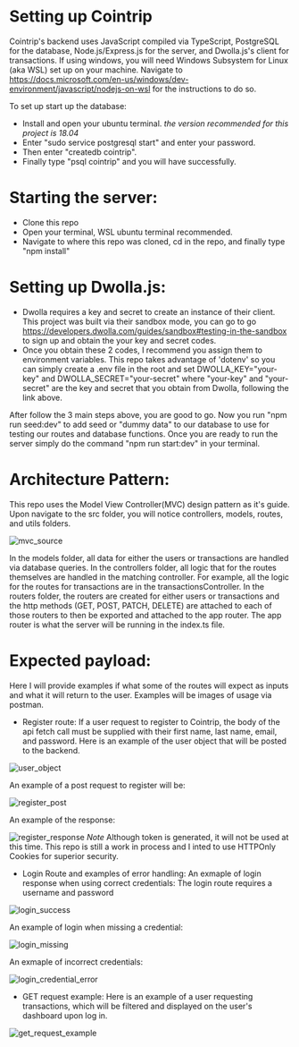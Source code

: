 # Setting up Cointrip
Cointrip's backend uses JavaScript compiled via TypeScript, PostgreSQL for the database, Node.js/Express.js for the server, and Dwolla.js's client for transactions.
If using windows, you will need Windows Subsystem for Linux (aka WSL) set up on your machine. Navigate to https://docs.microsoft.com/en-us/windows/dev-environment/javascript/nodejs-on-wsl for the instructions to do so.

To set up start up the database:
- Install and open your ubuntu terminal. *the version recommended for this project is 18.04*
- Enter "sudo service postgresql start" and enter your password.
- Then enter "createdb cointrip".
- Finally type "psql cointrip" and you will have successfully.

# Starting the server:
- Clone this repo
- Open your terminal, WSL ubuntu terminal recommended.
- Navigate to where this repo was cloned, cd in the repo, and finally type "npm install"

# Setting up Dwolla.js:
- Dwolla requires a key and secret to create an instance of their client. This project was built via their sandbox mode, you can go to go https://developers.dwolla.com/guides/sandbox#testing-in-the-sandbox to sign up and obtain the your key and secret codes.
- Once you obtain these 2 codes, I recommend you assign them to environment variables. This repo takes advantage of 'dotenv' so you can simply create a .env file in the root and set DWOLLA_KEY="your-key" and DWOLLA_SECRET="your-secret" where "your-key" and "your-secret" are the key and secret that you obtain from Dwolla, following the link above.

After follow the 3 main steps above, you are good to go. Now you run "npm run seed:dev" to add seed or "dummy data" to our database to use for testing our routes and database functions.
Once you are ready to run the server simply do the command "npm run start:dev" in your terminal.

# Architecture Pattern:
This repo uses the Model View Controller(MVC) design pattern as it's guide. Upon navigate to the src folder, you will notice controllers, models, routes, and utils folders. 

![mvc_source](https://user-images.githubusercontent.com/62577188/148176373-da9e1b28-cf3b-4384-b291-970248f5a27b.png)

In the models folder, all data for either the users or transactions are handled via database queries. In the controllers folder, all logic that for the routes themselves are handled in the matching controller. For example, all the logic for the routes for transactions are in the transactionsController. In the routers folder, the routers are created for either users or transactions and the http methods (GET, POST, PATCH, DELETE) are attached to each of those routers to then be exported and attached to the app router. The app router is what the server will be running in the index.ts file.

# Expected payload:
Here I will provide examples if what some of the routes will expect as inputs and what it will return to the user. Examples will be images of usage via postman.

- Register route:
If a user request to register to Cointrip, the body of the api fetch call must be supplied with their first name, last name, email, and password.
Here is an example of the user object that will be posted to the backend.

![user_object](https://user-images.githubusercontent.com/62577188/148176377-05e3506d-911b-4655-abd1-5bd8c27452bc.png)

An example of a post request to register will be:

![register_post](https://user-images.githubusercontent.com/62577188/148176374-7b6a75ca-d698-4ff7-a43b-c8ec78049885.png)

An example of the response:

![register_response](https://user-images.githubusercontent.com/62577188/148176376-9c7bcd74-c838-4d03-8d62-2e9da741eea1.png)
*Note* Although token is generated, it will not be used at this time. This repo is still a work in process and I inted to use HTTPOnly Cookies for superior security.


- Login Route and examples of error handling:
An exmaple of login response when using correct credentials: 
The login route requires a username and password

![login_success](https://user-images.githubusercontent.com/62577188/148176371-c33d5712-336a-469a-a9bf-9c00741a1c06.png)

An example of login when missing a credential:

![login_missing](https://user-images.githubusercontent.com/62577188/148176370-da951b52-de62-48a2-99e1-42ffd76fae05.png)

An exmaple of incorrect credentials:

![login_credential_error](https://user-images.githubusercontent.com/62577188/148176369-db92386a-8954-4c2a-8d6f-a644f835c1d8.png)

- GET request example:
Here is an example of a user requesting transactions, which will be filtered and displayed on the user's dashboard upon log in.

![get_request_example](https://user-images.githubusercontent.com/62577188/148176367-21fa8c9e-1e20-43ae-ab91-3fbf784f1d83.png)

